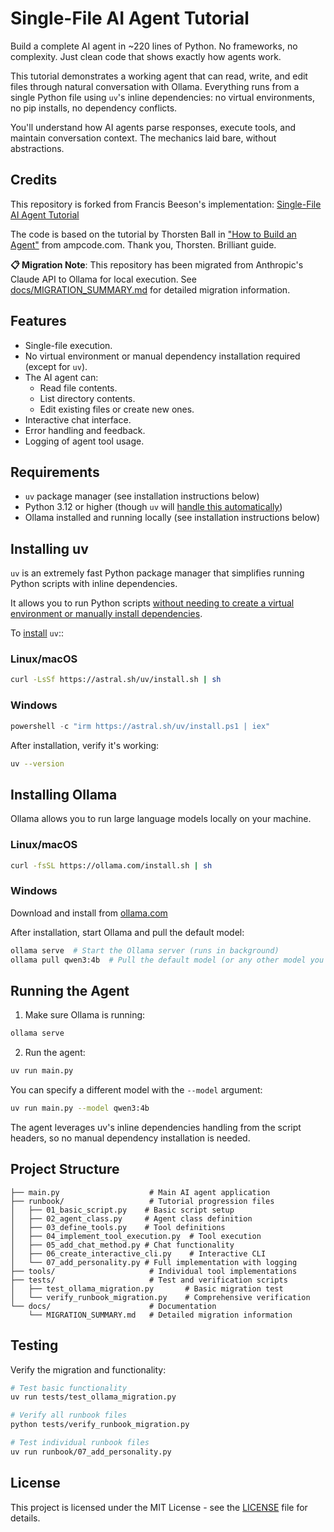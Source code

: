# Single-File AI Agent Tutorial

Build a complete AI agent in ~220 lines of Python. No frameworks, no complexity. Just clean code that shows exactly how agents work.

This tutorial demonstrates a working agent that can read, write, and edit files through natural conversation with Ollama. Everything runs from a single Python file using `uv`'s inline dependencies: no virtual environments, no pip installs, no dependency conflicts.

You'll understand how AI agents parse responses, execute tools, and maintain conversation context. The mechanics laid bare, without abstractions.

## Credits

This repository is forked from Francis Beeson's implementation: [Single-File AI Agent Tutorial](https://github.com/leobeeson/single-file-ai-agent-tutorial)

The code is based on the tutorial by Thorsten Ball in ["How to Build an Agent"](https://ampcode.com/how-to-build-an-agent) from ampcode.com. Thank you, Thorsten. Brilliant guide.

**📋 Migration Note**: This repository has been migrated from Anthropic's Claude API to Ollama for local execution. See [docs/MIGRATION_SUMMARY.md](docs/MIGRATION_SUMMARY.md) for detailed migration information.

## Features

- Single-file execution.
- No virtual environment or manual dependency installation required (except for `uv`).
- The AI agent can:
  - Read file contents.
  - List directory contents.
  - Edit existing files or create new ones.
- Interactive chat interface.
- Error handling and feedback.
- Logging of agent tool usage.

## Requirements

- `uv` package manager (see installation instructions below)
- Python 3.12 or higher (though `uv` will [handle this automatically](https://docs.astral.sh/uv/concepts/python-versions/))
- Ollama installed and running locally (see installation instructions below)

## Installing uv

`uv` is an extremely fast Python package manager that simplifies running Python scripts with inline dependencies.

It allows you to run Python scripts [without needing to create a virtual environment or manually install dependencies](https://docs.astral.sh/uv/guides/scripts/#declaring-script-dependencies).

To [install](https://docs.astral.sh/uv/getting-started/installation/) `uv`::

### Linux/macOS

```bash
curl -LsSf https://astral.sh/uv/install.sh | sh
```

### Windows

```powershell
powershell -c "irm https://astral.sh/uv/install.ps1 | iex"
```

After installation, verify it's working:

```bash
uv --version
```

## Installing Ollama

Ollama allows you to run large language models locally on your machine.

### Linux/macOS

```bash
curl -fsSL https://ollama.com/install.sh | sh
```

### Windows

Download and install from [ollama.com](https://ollama.com/download)

After installation, start Ollama and pull the default model:

```bash
ollama serve  # Start the Ollama server (runs in background)
ollama pull qwen3:4b  # Pull the default model (or any other model you prefer)
```

## Running the Agent

1. Make sure Ollama is running:

```bash
ollama serve
```

2. Run the agent:

```bash
uv run main.py
```

You can specify a different model with the `--model` argument:

```bash
uv run main.py --model qwen3:4b
```

The agent leverages uv's inline dependencies handling from the script headers, so no manual dependency installation is needed.

## Project Structure

```
├── main.py                    # Main AI agent application
├── runbook/                   # Tutorial progression files
│   ├── 01_basic_script.py    # Basic script setup
│   ├── 02_agent_class.py     # Agent class definition
│   ├── 03_define_tools.py    # Tool definitions
│   ├── 04_implement_tool_execution.py  # Tool execution
│   ├── 05_add_chat_method.py # Chat functionality
│   ├── 06_create_interactive_cli.py    # Interactive CLI
│   └── 07_add_personality.py # Full implementation with logging
├── tools/                     # Individual tool implementations
├── tests/                     # Test and verification scripts
│   ├── test_ollama_migration.py       # Basic migration test
│   └── verify_runbook_migration.py    # Comprehensive verification
└── docs/                      # Documentation
    └── MIGRATION_SUMMARY.md   # Detailed migration information
```

## Testing

Verify the migration and functionality:

```bash
# Test basic functionality
uv run tests/test_ollama_migration.py

# Verify all runbook files
python tests/verify_runbook_migration.py

# Test individual runbook files
uv run runbook/07_add_personality.py
```

## License

This project is licensed under the MIT License - see the [LICENSE](LICENSE) file for details.

